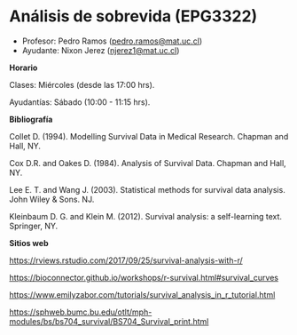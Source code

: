 # Análisis de sobrevida (EPG3322)

+ Profesor: Pedro Ramos (pedro.ramos@mat.uc.cl)
+ Ayudante: Nixon Jerez (njerez1@mat.uc.cl)

**Horario**

Clases: Miércoles (desde las 17:00 hrs).

Ayudantías: Sábado (10:00 - 11:15 hrs).

**Bibliografía**

Collet D. (1994). Modelling Survival Data in Medical Research. Chapman and Hall, NY.

Cox D.R. and Oakes D. (1984). Analysis of Survival Data. Chapman and Hall, NY.

Lee E. T. and Wang J. (2003). Statistical methods for survival data analysis. John Wiley & Sons. NJ.

Kleinbaum D. G. and Klein M. (2012). Survival analysis: a self-learning text. Springer, NY.

**Sitios web**

https://rviews.rstudio.com/2017/09/25/survival-analysis-with-r/

https://bioconnector.github.io/workshops/r-survival.html#survival_curves

https://www.emilyzabor.com/tutorials/survival_analysis_in_r_tutorial.html

https://sphweb.bumc.bu.edu/otlt/mph-modules/bs/bs704_survival/BS704_Survival_print.html
